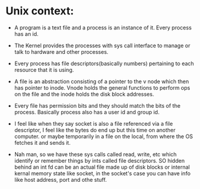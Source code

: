 # Unix context:

* A program is a text file and a process is an instance of it. Every process has an id.

* The Kernel provides the processes with sys call interface to manage or talk to hardware
  and other processes.

* Every process has file descriptors(basically numbers) pertaining to each resource that it
  is using.

* A file is an abstraction consisting of a pointer to the v node which then has pointer to 
  inode. Vnode holds the general functions to perform ops on the file and the inode holds 
  the disk block addresses.

* Every file has permission bits and they should match the bits of the process. Basically 
  process also has a user id and group id.

* I feel like when they say socket is also a file referenced via a file descriptor, I feel
  like the bytes do end up but this time on another computer. or maybe temporarily in a file
  on the local, from where the OS fetches it and sends it.

* Nah man, so we have these sys calls called read, write, etc which identify or remember things by ints called file descriptors. SO hidden behind an int fd can be an actual file made up of disk blocks or internal kernal memory state like socket, in the socket's case you can have info like host address, port and othe stuff. 
